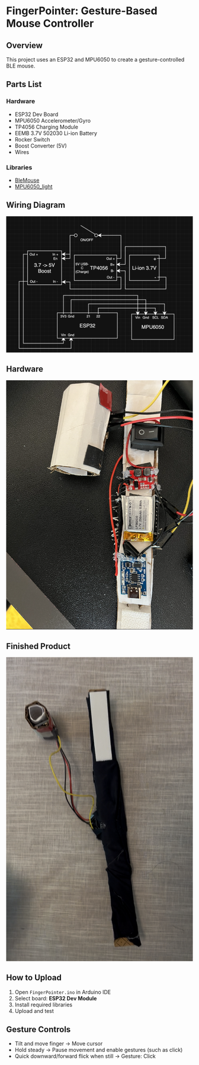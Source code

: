 # FingerPointer: Gesture-Based Mouse Controller

## Overview
This project uses an ESP32 and MPU6050 to create a gesture-controlled BLE mouse.

## Parts List

### Hardware
- ESP32 Dev Board
- MPU6050 Accelerometer/Gyro
- TP4056 Charging Module
- EEMB 3.7V 502030 Li-ion Battery
- Rocker Switch
- Boost Converter (5V)
- Wires

### Libraries
- [BleMouse](https://github.com/T-vK/ESP32-BLE-Mouse)
- [MPU6050_light](https://github.com/rfetick/MPU6050_light)

## Wiring Diagram
![Wiring Diagram](images/wiring_diagram.png)

## Hardware
![Hardware](images/Hardware.png)

## Finished Product
![Finished Product](images/Finished_Product.png)

## How to Upload
1. Open `FingerPointer.ino` in Arduino IDE
2. Select board: **ESP32 Dev Module**
3. Install required libraries
4. Upload and test

## Gesture Controls
- Tilt and move finger → Move cursor
- Hold steady → Pause movement and enable gestures (such as click)
- Quick downward/forward flick when still → Gesture: Click